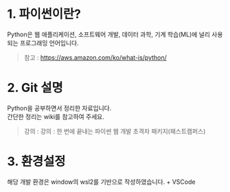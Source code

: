 # 1. 파이썬이란?

Python은 웹 애플리케이션, 소프트웨어 개발, 데이터 과학, 기계 학습(ML)에 널리 사용되는 프로그래밍 언어입니다.
> 참고 : https://aws.amazon.com/ko/what-is/python/

# 2. Git 설명

Python을 공부하면서 정리한 자료입니다.   
간단한 정리는 wiki를 참고하여 주세요.

> 강의 : 강의 : 한 번에 끝내는 파이썬 웹 개발 초격차 패키지(패스트캠퍼스)

# 3. 환경설정

해당 개발 환경은 window의 wsl2를 기반으로 작성하였습니다. + VSCode
